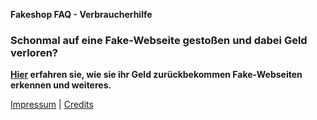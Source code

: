 **Fakeshop FAQ - Verbraucherhilfe**
### Schonmal auf eine Fake-Webseite gestoßen und dabei Geld verloren?
**[Hier](https://mrahmalo.github.io/fakeshop-faq/faq) erfahren sie, wie sie ihr Geld zurückbekommen Fake-Webseiten erkennen und weiteres.**
 
 
[Impressum](https://mrahmalo.github.io/fakeshop-faq/impressum) | [Credits](https://mrahmalo.github.io/fakeshop-faq/credits) 
